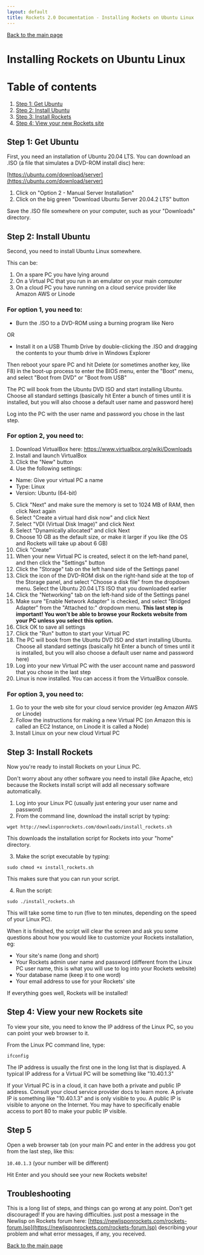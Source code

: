 ```yaml
---
layout: default
title: Rockets 2.0 Documentation - Installing Rockets on Ubuntu Linux
---
```


[Back to the main page](index.md)

# Installing Rockets on Ubuntu Linux

# Table of contents
1. [Step 1: Get Ubuntu](#step1)
2. [Step 2: Install Ubuntu](#step2)
3. [Step 3: Install Rockets](#step3)
4. [Step 4: View your new Rockets site](#step4)

## Step 1: Get Ubuntu <a name="step1"></a>

First, you need an installation of Ubuntu 20.04 LTS. You can download an .ISO (a file that simulates a DVD-ROM install disc) here:

[https://ubuntu.com/download/server](https://ubuntu.com/download/server)

1. Click on "Option 2 - Manual Server Installation"
2. Click on the big green "Download Ubuntu Server 20.04.2 LTS" button

Save the .ISO file somewhere on your computer, such as your "Downloads" directory.

## Step 2: Install Ubuntu <a name="step2"></a>

Second, you need to install Ubuntu Linux somewhere.

This can be:

1. On a spare PC you have lying around
2. On a Virtual PC that you run in an emulator on your main computer
3. On a cloud PC you have running on a cloud service provider like Amazon AWS or Linode

### For option 1, you need to:

* Burn the .ISO to a DVD-ROM using a burning program like Nero

OR

* Install it on a USB Thumb Drive by double-clicking the .ISO and dragging the contents to your thumb drive in Windows Explorer

Then reboot your spare PC and hit Delete (or sometimes another key, like F8) in the boot-up process to enter the BIOS menu, enter the "Boot" menu, and select "Boot from DVD" or "Boot from USB"

The PC will book from the Ubuntu DVD ISO and start installing Ubuntu. Choose all standard settings (basically hit Enter a bunch of times until it is installed, but you will also choose a default user name and password here)

Log into the PC with the user name and password you chose in the last step.

### For option 2, you need to:

1. Download VirtualBox here: https://www.virtualbox.org/wiki/Downloads
2. Install and launch VirtualBox
3. Click the "New" button
4. Use the following settings:
  * Name: Give your virtual PC a name
  * Type: Linux
  * Version: Ubuntu (64-bit)
5. Click "Next" and make sure the memory is set to 1024 MB of RAM, then click Next again
6. Select "Create a virtual hard disk now" and click Next
7. Select "VDI (Virtual Disk Image)" and click Next
8. Select "Dynamically allocated" and click Next
9. Choose 10 GB as the default size, or make it larger if you like (the OS and Rockets will take up about 6 GB)
10. Click "Create"
11. When your new Virtual PC is created, select it on the left-hand panel, and then click the "Settings" button
12. Click the "Storage" tab on the left hand side of the Settings panel
13. Click the icon of the DVD-ROM disk on the right-hand side at the top of the Storage panel, and select "Choose a disk file" from the dropdown menu. Select the Ubuntu 20.04 LTS ISO that you downloaded earlier
14. Click the "Networking" tab on the left-hand side of the Settings panel
15. Make sure "Enable Network Adapter" is checked, and select "Bridged Adapter" from the "Attached to:" dropdown menu. **This last step is important! You won't be able to browse your Rockets website from your PC unless you select this option.**
16. Click OK to save all settings
17. Click the "Run" button to start your Virtual PC
18. The PC will book from the Ubuntu DVD ISO and start installing Ubuntu. Choose all standard settings (basically hit Enter a bunch of times until it is installed, but you will also choose a default user name and password here)
19. Log into your new Virtual PC with the user account name and password that you chose in the last step
20. Linux is now installed. You can access it from the VirtualBox console.

### For option 3, you need to:

1. Go to your the web site for your cloud service provider (eg Amazon AWS or Linode) 
2. Follow the instructions for making a new Virtual PC (on Amazon this is called an EC2 Instance, on Linode it is called a Node)
3. Install Linux on your new cloud Virtual PC

## Step 3: Install Rockets <a name="step3"></a>

Now you're ready to install Rockets on your Linux PC. 

Don't worry about any other software you need to install (like Apache, etc) because the Rockets install script will add all necessary software automatically.

1. Log into your Linux PC (usually just entering your user name and password)
2. From the command line, download the install script by typing:

`wget http://newlisponrockets.com/downloads/install_rockets.sh`

This downloads the installation script for Rockets into your "home" directory.

3. Make the script executable by typing:

`sudo chmod +x install_rockets.sh`

This makes sure that you can run your script.

4. Run the script:

`sudo ./install_rockets.sh`

This will take some time to run (five to ten minutes, depending on the speed of your Linux PC). 

When it is finished, the script will clear the screen and ask you some questions about how you would like to customize your Rockets installation, eg:

* Your site's name (long and short)
* Your Rockets admin user name and password (different from the Linux PC user name, this is what you will use to log into your Rockets website)
* Your database name (keep it to one word)
* Your email address to use for your Rockets' site

If everything goes well, Rockets will be installed!

## Step 4: View your new Rockets site <a name="step4"></a>

To view your site, you need to know the IP address of the Linux PC, so you can point your web browser to it.

From the Linux PC command line, type:

`ifconfig`

The IP address is usually the first one in the long list that is displayed. A typical IP address for a Virtual PC will be something like "10.40.1.3"

If your Virtual PC is in a cloud, it can have both a private and public IP address. Consult your cloud service provider docs to learn more. A private IP is something like "10.40.1.3" and is only visible to you. A public IP is visible to anyone on the Internet. You may have to specifically enable access to port 80 to make your public IP visible. 

## Step 5

Open a web browser tab (on your main PC and enter in the address you got from the last step, like this:

`10.40.1.3` (your number will be different)

Hit Enter and you should see your new Rockets website!

## Troubleshooting

This is a long list of steps, and things can go wrong at any point. Don't get discouraged! If you are having difficulties. just post a message in the Newlisp on Rockets forum here: [https://newlisponrockets.com/rockets-forum.lsp](https://newlisponrockets.com/rockets-forum.lsp) describing your problem and what error messages, if any, you received.

[Back to the main page](index.md)
